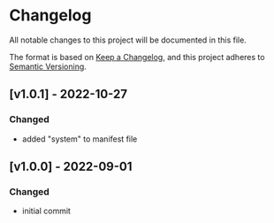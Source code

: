 # Changelog

All notable changes to this project will be documented in this file.

The format is based on [Keep a Changelog](https://keepachangelog.com/en/1.0.0/), and this project adheres to [Semantic Versioning](https://semver.org/spec/v2.0.0.html).

## [v1.0.1] - 2022-10-27

### Changed

- added "system" to manifest file


## [v1.0.0] - 2022-09-01

### Changed

- initial commit